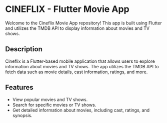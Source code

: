 # CINEFLIX - Flutter Movie App

Welcome to the Cineflix Movie App repository! This app is built using Flutter and utilizes the TMDB API to display information about movies and TV shows.


## Description

Cineflix is a Flutter-based mobile application that allows users to explore information about movies and TV shows. The app utilizes the TMDB API to fetch data such as movie details, cast information, ratings, and more.

## Features

- View popular movies and TV shows.
- Search for specific movies or TV shows.
- Get detailed information about movies, including cast, ratings, and synopsis.
